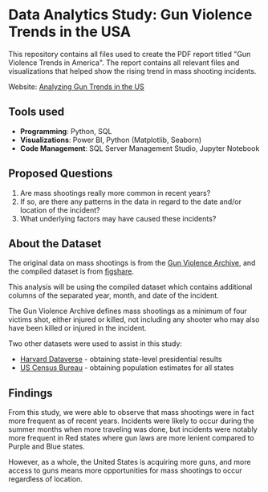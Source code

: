 # Data Analytics Study: Gun Violence Trends in the USA
This repository contains all files used to create the PDF report titled "Gun Violence Trends in America". The report contains all relevant files and visualizations that helped show the rising trend in mass shooting incidents.

Website: [Analyzing Gun Trends in the US](https://huang-emily-gun-violence-trends-1-about-this-project-x3tuz5.streamlit.app/Visualize_the_Data)

## Tools used

- **Programming**: Python, SQL
- **Visualizations**: Power BI, Python (Matplotlib, Seaborn)
- **Code Management**: SQL Server Management Studio, Jupyter Notebook

## Proposed Questions
1. Are mass shootings really more common in recent years?
2. If so, are there any patterns in the data in regard to the date and/or location of the incident?
3. What underlying factors may have caused these incidents?

## About the Dataset

The original data on mass shootings is from the [Gun Violence Archive](https://www.gunviolencearchive.org/), and the compiled dataset is from [figshare](https://figshare.com/articles/dataset/Gun_Violence/14552136).

This analysis will be using the compiled dataset which contains additional columns of the separated year, month, and date of the incident.

The Gun Violence Archive defines mass shootings as a minimum of four victims shot, either injured or killed, not including any shooter who may also have been killed or injured in the incident.

Two other datasets were used to assist in this study:
- [Harvard Dataverse](https://dataverse.harvard.edu/dataset.xhtml?persistentId=doi:10.7910/DVN/42MVDX) - obtaining state-level presidential results
- [US Census Bureau](https://www.census.gov/data/datasets.html) - obtaining population estimates for all states

## Findings

From this study, we were able to observe that mass shootings were in fact more frequent as of recent years. Incidents were likely to occur during the summer months when more traveling was done, but incidents were notably more frequent in Red states where gun laws are more lenient compared to Purple and Blue states. 

However, as a whole, the United States is acquiring more guns, and more access to guns means more opportunities for mass shootings to occur regardless of location. 
